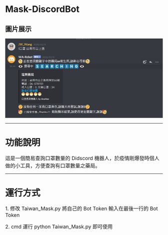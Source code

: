 # Mask-DiscordBot

## 圖片展示

![1](./public/1.JPG)

---

# 功能說明

<font size=3>這是一個簡易查詢口罩數量的 Didscord 機器人，於疫情剛爆發時個人做的小工具，方便查詢有口罩數量之藥局。</font>

---

# 運行方式

<font size=3>1. 修改 Taiwan_Mask.py 將自己的 Bot Token 輸入在最後一行的 Bot Token</font>

<font size=3>2. cmd 運行 python Taiwan_Mask.py 即可使用</font>
